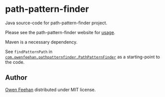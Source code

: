 # path-pattern-finder

Java source-code for path-pattern-finder project.

Please see the path-pattern-finder website for [usage](https://path-pattern-finder.github.io/).


Maven is a necessary dependency.

See `findPatternPath` in [`com.owenfeehan.pathpatternfinder.PathPatternFinder`](src/main/java/com/owenfeehan/pathpatternfinder/PathPatternFinder.java) as a starting-point to the code.

## Author

[Owen Feehan](http://www.owenfeehan.com) distributed under MIT license.
